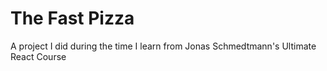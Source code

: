 # The Fast Pizza

A project I did during the time I learn from Jonas Schmedtmann's Ultimate React Course
